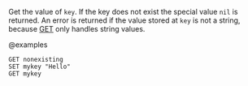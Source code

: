 Get the value of `key`.
If the key does not exist the special value `nil` is returned.
An error is returned if the value stored at `key` is not a string, because [GET](/commands/get)
only handles string values.

@examples

```cli
GET nonexisting
SET mykey "Hello"
GET mykey
```

